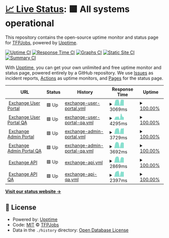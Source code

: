 # [📈 Live Status](https://TFPJobs.github.io/ex_status_page): <!--live status--> **🟩 All systems operational**

This repository contains the open-source uptime monitor and status page for [TFPJobs](https://TFPJobs.github.io/ex_status_page), powered by [Upptime](https://github.com/upptime/upptime).

[![Uptime CI](https://github.com/TFPJobs/ex_status_page/workflows/Uptime%20CI/badge.svg)](https://github.com/TFPJobs/ex_status_page/actions?query=workflow%3A%22Uptime+CI%22)
[![Response Time CI](https://github.com/TFPJobs/ex_status_page/workflows/Response%20Time%20CI/badge.svg)](https://github.com/TFPJobs/ex_status_page/actions?query=workflow%3A%22Response+Time+CI%22)
[![Graphs CI](https://github.com/TFPJobs/ex_status_page/workflows/Graphs%20CI/badge.svg)](https://github.com/TFPJobs/ex_status_page/actions?query=workflow%3A%22Graphs+CI%22)
[![Static Site CI](https://github.com/TFPJobs/ex_status_page/workflows/Static%20Site%20CI/badge.svg)](https://github.com/TFPJobs/ex_status_page/actions?query=workflow%3A%22Static+Site+CI%22)
[![Summary CI](https://github.com/TFPJobs/ex_status_page/workflows/Summary%20CI/badge.svg)](https://github.com/TFPJobs/ex_status_page/actions?query=workflow%3A%22Summary+CI%22)

With [Upptime](https://upptime.js.org), you can get your own unlimited and free uptime monitor and status page, powered entirely by a GitHub repository. We use [Issues](https://github.com/TFPJobs/ex_status_page/issues) as incident reports, [Actions](https://github.com/TFPJobs/ex_status_page/actions) as uptime monitors, and [Pages](https://TFPJobs.github.io/ex_status_page) for the status page.

<!--start: status pages-->
<!-- This summary is generated by Upptime (https://github.com/upptime/upptime) -->
<!-- Do not edit this manually, your changes will be overwritten -->
<!-- prettier-ignore -->
| URL | Status | History | Response Time | Uptime |
| --- | ------ | ------- | ------------- | ------ |
| <img alt="" src="https://icons.duckduckgo.com/ip3/bwex-user-prod.vercel.app.ico" height="13"> [Exchange User Portal](https://bwex-user-prod.vercel.app/) | 🟩 Up | [exchange-user-portal.yml](https://github.com/TFPJobs/ex_status_page/commits/HEAD/history/exchange-user-portal.yml) | <details><summary><img alt="Response time graph" src="./graphs/exchange-user-portal/response-time-week.png" height="20"> 3069ms</summary><br><a href="https://TFPJobs.github.io/ex_status_page/history/exchange-user-portal"><img alt="Response time 2688" src="https://img.shields.io/endpoint?url=https%3A%2F%2Fraw.githubusercontent.com%2FTFPJobs%2Fex_status_page%2FHEAD%2Fapi%2Fexchange-user-portal%2Fresponse-time.json"></a><br><a href="https://TFPJobs.github.io/ex_status_page/history/exchange-user-portal"><img alt="24-hour response time 448" src="https://img.shields.io/endpoint?url=https%3A%2F%2Fraw.githubusercontent.com%2FTFPJobs%2Fex_status_page%2FHEAD%2Fapi%2Fexchange-user-portal%2Fresponse-time-day.json"></a><br><a href="https://TFPJobs.github.io/ex_status_page/history/exchange-user-portal"><img alt="7-day response time 3069" src="https://img.shields.io/endpoint?url=https%3A%2F%2Fraw.githubusercontent.com%2FTFPJobs%2Fex_status_page%2FHEAD%2Fapi%2Fexchange-user-portal%2Fresponse-time-week.json"></a><br><a href="https://TFPJobs.github.io/ex_status_page/history/exchange-user-portal"><img alt="30-day response time 2688" src="https://img.shields.io/endpoint?url=https%3A%2F%2Fraw.githubusercontent.com%2FTFPJobs%2Fex_status_page%2FHEAD%2Fapi%2Fexchange-user-portal%2Fresponse-time-month.json"></a><br><a href="https://TFPJobs.github.io/ex_status_page/history/exchange-user-portal"><img alt="1-year response time 2688" src="https://img.shields.io/endpoint?url=https%3A%2F%2Fraw.githubusercontent.com%2FTFPJobs%2Fex_status_page%2FHEAD%2Fapi%2Fexchange-user-portal%2Fresponse-time-year.json"></a></details> | <details><summary><a href="https://TFPJobs.github.io/ex_status_page/history/exchange-user-portal">100.00%</a></summary><a href="https://TFPJobs.github.io/ex_status_page/history/exchange-user-portal"><img alt="All-time uptime 99.86%" src="https://img.shields.io/endpoint?url=https%3A%2F%2Fraw.githubusercontent.com%2FTFPJobs%2Fex_status_page%2FHEAD%2Fapi%2Fexchange-user-portal%2Fuptime.json"></a><br><a href="https://TFPJobs.github.io/ex_status_page/history/exchange-user-portal"><img alt="24-hour uptime 100.00%" src="https://img.shields.io/endpoint?url=https%3A%2F%2Fraw.githubusercontent.com%2FTFPJobs%2Fex_status_page%2FHEAD%2Fapi%2Fexchange-user-portal%2Fuptime-day.json"></a><br><a href="https://TFPJobs.github.io/ex_status_page/history/exchange-user-portal"><img alt="7-day uptime 100.00%" src="https://img.shields.io/endpoint?url=https%3A%2F%2Fraw.githubusercontent.com%2FTFPJobs%2Fex_status_page%2FHEAD%2Fapi%2Fexchange-user-portal%2Fuptime-week.json"></a><br><a href="https://TFPJobs.github.io/ex_status_page/history/exchange-user-portal"><img alt="30-day uptime 99.86%" src="https://img.shields.io/endpoint?url=https%3A%2F%2Fraw.githubusercontent.com%2FTFPJobs%2Fex_status_page%2FHEAD%2Fapi%2Fexchange-user-portal%2Fuptime-month.json"></a><br><a href="https://TFPJobs.github.io/ex_status_page/history/exchange-user-portal"><img alt="1-year uptime 99.86%" src="https://img.shields.io/endpoint?url=https%3A%2F%2Fraw.githubusercontent.com%2FTFPJobs%2Fex_status_page%2FHEAD%2Fapi%2Fexchange-user-portal%2Fuptime-year.json"></a></details>
| <img alt="" src="https://icons.duckduckgo.com/ip3/bwex-user-qa.vercel.app.ico" height="13"> [Exchange User Portal QA](https://bwex-user-qa.vercel.app/) | 🟩 Up | [exchange-user-portal-qa.yml](https://github.com/TFPJobs/ex_status_page/commits/HEAD/history/exchange-user-portal-qa.yml) | <details><summary><img alt="Response time graph" src="./graphs/exchange-user-portal-qa/response-time-week.png" height="20"> 4295ms</summary><br><a href="https://TFPJobs.github.io/ex_status_page/history/exchange-user-portal-qa"><img alt="Response time 3224" src="https://img.shields.io/endpoint?url=https%3A%2F%2Fraw.githubusercontent.com%2FTFPJobs%2Fex_status_page%2FHEAD%2Fapi%2Fexchange-user-portal-qa%2Fresponse-time.json"></a><br><a href="https://TFPJobs.github.io/ex_status_page/history/exchange-user-portal-qa"><img alt="24-hour response time 4239" src="https://img.shields.io/endpoint?url=https%3A%2F%2Fraw.githubusercontent.com%2FTFPJobs%2Fex_status_page%2FHEAD%2Fapi%2Fexchange-user-portal-qa%2Fresponse-time-day.json"></a><br><a href="https://TFPJobs.github.io/ex_status_page/history/exchange-user-portal-qa"><img alt="7-day response time 4295" src="https://img.shields.io/endpoint?url=https%3A%2F%2Fraw.githubusercontent.com%2FTFPJobs%2Fex_status_page%2FHEAD%2Fapi%2Fexchange-user-portal-qa%2Fresponse-time-week.json"></a><br><a href="https://TFPJobs.github.io/ex_status_page/history/exchange-user-portal-qa"><img alt="30-day response time 3224" src="https://img.shields.io/endpoint?url=https%3A%2F%2Fraw.githubusercontent.com%2FTFPJobs%2Fex_status_page%2FHEAD%2Fapi%2Fexchange-user-portal-qa%2Fresponse-time-month.json"></a><br><a href="https://TFPJobs.github.io/ex_status_page/history/exchange-user-portal-qa"><img alt="1-year response time 3224" src="https://img.shields.io/endpoint?url=https%3A%2F%2Fraw.githubusercontent.com%2FTFPJobs%2Fex_status_page%2FHEAD%2Fapi%2Fexchange-user-portal-qa%2Fresponse-time-year.json"></a></details> | <details><summary><a href="https://TFPJobs.github.io/ex_status_page/history/exchange-user-portal-qa">100.00%</a></summary><a href="https://TFPJobs.github.io/ex_status_page/history/exchange-user-portal-qa"><img alt="All-time uptime 99.86%" src="https://img.shields.io/endpoint?url=https%3A%2F%2Fraw.githubusercontent.com%2FTFPJobs%2Fex_status_page%2FHEAD%2Fapi%2Fexchange-user-portal-qa%2Fuptime.json"></a><br><a href="https://TFPJobs.github.io/ex_status_page/history/exchange-user-portal-qa"><img alt="24-hour uptime 100.00%" src="https://img.shields.io/endpoint?url=https%3A%2F%2Fraw.githubusercontent.com%2FTFPJobs%2Fex_status_page%2FHEAD%2Fapi%2Fexchange-user-portal-qa%2Fuptime-day.json"></a><br><a href="https://TFPJobs.github.io/ex_status_page/history/exchange-user-portal-qa"><img alt="7-day uptime 100.00%" src="https://img.shields.io/endpoint?url=https%3A%2F%2Fraw.githubusercontent.com%2FTFPJobs%2Fex_status_page%2FHEAD%2Fapi%2Fexchange-user-portal-qa%2Fuptime-week.json"></a><br><a href="https://TFPJobs.github.io/ex_status_page/history/exchange-user-portal-qa"><img alt="30-day uptime 99.86%" src="https://img.shields.io/endpoint?url=https%3A%2F%2Fraw.githubusercontent.com%2FTFPJobs%2Fex_status_page%2FHEAD%2Fapi%2Fexchange-user-portal-qa%2Fuptime-month.json"></a><br><a href="https://TFPJobs.github.io/ex_status_page/history/exchange-user-portal-qa"><img alt="1-year uptime 99.86%" src="https://img.shields.io/endpoint?url=https%3A%2F%2Fraw.githubusercontent.com%2FTFPJobs%2Fex_status_page%2FHEAD%2Fapi%2Fexchange-user-portal-qa%2Fuptime-year.json"></a></details>
| <img alt="" src="https://icons.duckduckgo.com/ip3/bwex-admin-prod.vercel.app.ico" height="13"> [Exchange Admin Portal](https://bwex-admin-prod.vercel.app/) | 🟩 Up | [exchange-admin-portal.yml](https://github.com/TFPJobs/ex_status_page/commits/HEAD/history/exchange-admin-portal.yml) | <details><summary><img alt="Response time graph" src="./graphs/exchange-admin-portal/response-time-week.png" height="20"> 3729ms</summary><br><a href="https://TFPJobs.github.io/ex_status_page/history/exchange-admin-portal"><img alt="Response time 2572" src="https://img.shields.io/endpoint?url=https%3A%2F%2Fraw.githubusercontent.com%2FTFPJobs%2Fex_status_page%2FHEAD%2Fapi%2Fexchange-admin-portal%2Fresponse-time.json"></a><br><a href="https://TFPJobs.github.io/ex_status_page/history/exchange-admin-portal"><img alt="24-hour response time 4269" src="https://img.shields.io/endpoint?url=https%3A%2F%2Fraw.githubusercontent.com%2FTFPJobs%2Fex_status_page%2FHEAD%2Fapi%2Fexchange-admin-portal%2Fresponse-time-day.json"></a><br><a href="https://TFPJobs.github.io/ex_status_page/history/exchange-admin-portal"><img alt="7-day response time 3729" src="https://img.shields.io/endpoint?url=https%3A%2F%2Fraw.githubusercontent.com%2FTFPJobs%2Fex_status_page%2FHEAD%2Fapi%2Fexchange-admin-portal%2Fresponse-time-week.json"></a><br><a href="https://TFPJobs.github.io/ex_status_page/history/exchange-admin-portal"><img alt="30-day response time 2572" src="https://img.shields.io/endpoint?url=https%3A%2F%2Fraw.githubusercontent.com%2FTFPJobs%2Fex_status_page%2FHEAD%2Fapi%2Fexchange-admin-portal%2Fresponse-time-month.json"></a><br><a href="https://TFPJobs.github.io/ex_status_page/history/exchange-admin-portal"><img alt="1-year response time 2572" src="https://img.shields.io/endpoint?url=https%3A%2F%2Fraw.githubusercontent.com%2FTFPJobs%2Fex_status_page%2FHEAD%2Fapi%2Fexchange-admin-portal%2Fresponse-time-year.json"></a></details> | <details><summary><a href="https://TFPJobs.github.io/ex_status_page/history/exchange-admin-portal">100.00%</a></summary><a href="https://TFPJobs.github.io/ex_status_page/history/exchange-admin-portal"><img alt="All-time uptime 99.86%" src="https://img.shields.io/endpoint?url=https%3A%2F%2Fraw.githubusercontent.com%2FTFPJobs%2Fex_status_page%2FHEAD%2Fapi%2Fexchange-admin-portal%2Fuptime.json"></a><br><a href="https://TFPJobs.github.io/ex_status_page/history/exchange-admin-portal"><img alt="24-hour uptime 100.00%" src="https://img.shields.io/endpoint?url=https%3A%2F%2Fraw.githubusercontent.com%2FTFPJobs%2Fex_status_page%2FHEAD%2Fapi%2Fexchange-admin-portal%2Fuptime-day.json"></a><br><a href="https://TFPJobs.github.io/ex_status_page/history/exchange-admin-portal"><img alt="7-day uptime 100.00%" src="https://img.shields.io/endpoint?url=https%3A%2F%2Fraw.githubusercontent.com%2FTFPJobs%2Fex_status_page%2FHEAD%2Fapi%2Fexchange-admin-portal%2Fuptime-week.json"></a><br><a href="https://TFPJobs.github.io/ex_status_page/history/exchange-admin-portal"><img alt="30-day uptime 99.86%" src="https://img.shields.io/endpoint?url=https%3A%2F%2Fraw.githubusercontent.com%2FTFPJobs%2Fex_status_page%2FHEAD%2Fapi%2Fexchange-admin-portal%2Fuptime-month.json"></a><br><a href="https://TFPJobs.github.io/ex_status_page/history/exchange-admin-portal"><img alt="1-year uptime 99.86%" src="https://img.shields.io/endpoint?url=https%3A%2F%2Fraw.githubusercontent.com%2FTFPJobs%2Fex_status_page%2FHEAD%2Fapi%2Fexchange-admin-portal%2Fuptime-year.json"></a></details>
| <img alt="" src="https://icons.duckduckgo.com/ip3/bwex-admin-qa.vercel.app.ico" height="13"> [Exchange Admin Portal QA](https://bwex-admin-qa.vercel.app/) | 🟩 Up | [exchange-admin-portal-qa.yml](https://github.com/TFPJobs/ex_status_page/commits/HEAD/history/exchange-admin-portal-qa.yml) | <details><summary><img alt="Response time graph" src="./graphs/exchange-admin-portal-qa/response-time-week.png" height="20"> 3692ms</summary><br><a href="https://TFPJobs.github.io/ex_status_page/history/exchange-admin-portal-qa"><img alt="Response time 2431" src="https://img.shields.io/endpoint?url=https%3A%2F%2Fraw.githubusercontent.com%2FTFPJobs%2Fex_status_page%2FHEAD%2Fapi%2Fexchange-admin-portal-qa%2Fresponse-time.json"></a><br><a href="https://TFPJobs.github.io/ex_status_page/history/exchange-admin-portal-qa"><img alt="24-hour response time 4110" src="https://img.shields.io/endpoint?url=https%3A%2F%2Fraw.githubusercontent.com%2FTFPJobs%2Fex_status_page%2FHEAD%2Fapi%2Fexchange-admin-portal-qa%2Fresponse-time-day.json"></a><br><a href="https://TFPJobs.github.io/ex_status_page/history/exchange-admin-portal-qa"><img alt="7-day response time 3692" src="https://img.shields.io/endpoint?url=https%3A%2F%2Fraw.githubusercontent.com%2FTFPJobs%2Fex_status_page%2FHEAD%2Fapi%2Fexchange-admin-portal-qa%2Fresponse-time-week.json"></a><br><a href="https://TFPJobs.github.io/ex_status_page/history/exchange-admin-portal-qa"><img alt="30-day response time 2431" src="https://img.shields.io/endpoint?url=https%3A%2F%2Fraw.githubusercontent.com%2FTFPJobs%2Fex_status_page%2FHEAD%2Fapi%2Fexchange-admin-portal-qa%2Fresponse-time-month.json"></a><br><a href="https://TFPJobs.github.io/ex_status_page/history/exchange-admin-portal-qa"><img alt="1-year response time 2431" src="https://img.shields.io/endpoint?url=https%3A%2F%2Fraw.githubusercontent.com%2FTFPJobs%2Fex_status_page%2FHEAD%2Fapi%2Fexchange-admin-portal-qa%2Fresponse-time-year.json"></a></details> | <details><summary><a href="https://TFPJobs.github.io/ex_status_page/history/exchange-admin-portal-qa">100.00%</a></summary><a href="https://TFPJobs.github.io/ex_status_page/history/exchange-admin-portal-qa"><img alt="All-time uptime 99.86%" src="https://img.shields.io/endpoint?url=https%3A%2F%2Fraw.githubusercontent.com%2FTFPJobs%2Fex_status_page%2FHEAD%2Fapi%2Fexchange-admin-portal-qa%2Fuptime.json"></a><br><a href="https://TFPJobs.github.io/ex_status_page/history/exchange-admin-portal-qa"><img alt="24-hour uptime 100.00%" src="https://img.shields.io/endpoint?url=https%3A%2F%2Fraw.githubusercontent.com%2FTFPJobs%2Fex_status_page%2FHEAD%2Fapi%2Fexchange-admin-portal-qa%2Fuptime-day.json"></a><br><a href="https://TFPJobs.github.io/ex_status_page/history/exchange-admin-portal-qa"><img alt="7-day uptime 100.00%" src="https://img.shields.io/endpoint?url=https%3A%2F%2Fraw.githubusercontent.com%2FTFPJobs%2Fex_status_page%2FHEAD%2Fapi%2Fexchange-admin-portal-qa%2Fuptime-week.json"></a><br><a href="https://TFPJobs.github.io/ex_status_page/history/exchange-admin-portal-qa"><img alt="30-day uptime 99.86%" src="https://img.shields.io/endpoint?url=https%3A%2F%2Fraw.githubusercontent.com%2FTFPJobs%2Fex_status_page%2FHEAD%2Fapi%2Fexchange-admin-portal-qa%2Fuptime-month.json"></a><br><a href="https://TFPJobs.github.io/ex_status_page/history/exchange-admin-portal-qa"><img alt="1-year uptime 99.86%" src="https://img.shields.io/endpoint?url=https%3A%2F%2Fraw.githubusercontent.com%2FTFPJobs%2Fex_status_page%2FHEAD%2Fapi%2Fexchange-admin-portal-qa%2Fuptime-year.json"></a></details>
| <img alt="" src="https://icons.duckduckgo.com/ip3/exchange1.bitwage.com.ico" height="13"> [Exchange API](https://exchange1.bitwage.com/) | 🟩 Up | [exchange-api.yml](https://github.com/TFPJobs/ex_status_page/commits/HEAD/history/exchange-api.yml) | <details><summary><img alt="Response time graph" src="./graphs/exchange-api/response-time-week.png" height="20"> 2869ms</summary><br><a href="https://TFPJobs.github.io/ex_status_page/history/exchange-api"><img alt="Response time 2299" src="https://img.shields.io/endpoint?url=https%3A%2F%2Fraw.githubusercontent.com%2FTFPJobs%2Fex_status_page%2FHEAD%2Fapi%2Fexchange-api%2Fresponse-time.json"></a><br><a href="https://TFPJobs.github.io/ex_status_page/history/exchange-api"><img alt="24-hour response time 3149" src="https://img.shields.io/endpoint?url=https%3A%2F%2Fraw.githubusercontent.com%2FTFPJobs%2Fex_status_page%2FHEAD%2Fapi%2Fexchange-api%2Fresponse-time-day.json"></a><br><a href="https://TFPJobs.github.io/ex_status_page/history/exchange-api"><img alt="7-day response time 2869" src="https://img.shields.io/endpoint?url=https%3A%2F%2Fraw.githubusercontent.com%2FTFPJobs%2Fex_status_page%2FHEAD%2Fapi%2Fexchange-api%2Fresponse-time-week.json"></a><br><a href="https://TFPJobs.github.io/ex_status_page/history/exchange-api"><img alt="30-day response time 2299" src="https://img.shields.io/endpoint?url=https%3A%2F%2Fraw.githubusercontent.com%2FTFPJobs%2Fex_status_page%2FHEAD%2Fapi%2Fexchange-api%2Fresponse-time-month.json"></a><br><a href="https://TFPJobs.github.io/ex_status_page/history/exchange-api"><img alt="1-year response time 2299" src="https://img.shields.io/endpoint?url=https%3A%2F%2Fraw.githubusercontent.com%2FTFPJobs%2Fex_status_page%2FHEAD%2Fapi%2Fexchange-api%2Fresponse-time-year.json"></a></details> | <details><summary><a href="https://TFPJobs.github.io/ex_status_page/history/exchange-api">100.00%</a></summary><a href="https://TFPJobs.github.io/ex_status_page/history/exchange-api"><img alt="All-time uptime 100.00%" src="https://img.shields.io/endpoint?url=https%3A%2F%2Fraw.githubusercontent.com%2FTFPJobs%2Fex_status_page%2FHEAD%2Fapi%2Fexchange-api%2Fuptime.json"></a><br><a href="https://TFPJobs.github.io/ex_status_page/history/exchange-api"><img alt="24-hour uptime 100.00%" src="https://img.shields.io/endpoint?url=https%3A%2F%2Fraw.githubusercontent.com%2FTFPJobs%2Fex_status_page%2FHEAD%2Fapi%2Fexchange-api%2Fuptime-day.json"></a><br><a href="https://TFPJobs.github.io/ex_status_page/history/exchange-api"><img alt="7-day uptime 100.00%" src="https://img.shields.io/endpoint?url=https%3A%2F%2Fraw.githubusercontent.com%2FTFPJobs%2Fex_status_page%2FHEAD%2Fapi%2Fexchange-api%2Fuptime-week.json"></a><br><a href="https://TFPJobs.github.io/ex_status_page/history/exchange-api"><img alt="30-day uptime 100.00%" src="https://img.shields.io/endpoint?url=https%3A%2F%2Fraw.githubusercontent.com%2FTFPJobs%2Fex_status_page%2FHEAD%2Fapi%2Fexchange-api%2Fuptime-month.json"></a><br><a href="https://TFPJobs.github.io/ex_status_page/history/exchange-api"><img alt="1-year uptime 100.00%" src="https://img.shields.io/endpoint?url=https%3A%2F%2Fraw.githubusercontent.com%2FTFPJobs%2Fex_status_page%2FHEAD%2Fapi%2Fexchange-api%2Fuptime-year.json"></a></details>
| <img alt="" src="https://icons.duckduckgo.com/ip3/exchange2.bitwage.com.ico" height="13"> [Exchange API QA](https://exchange2.bitwage.com/) | 🟩 Up | [exchange-api-qa.yml](https://github.com/TFPJobs/ex_status_page/commits/HEAD/history/exchange-api-qa.yml) | <details><summary><img alt="Response time graph" src="./graphs/exchange-api-qa/response-time-week.png" height="20"> 2397ms</summary><br><a href="https://TFPJobs.github.io/ex_status_page/history/exchange-api-qa"><img alt="Response time 2202" src="https://img.shields.io/endpoint?url=https%3A%2F%2Fraw.githubusercontent.com%2FTFPJobs%2Fex_status_page%2FHEAD%2Fapi%2Fexchange-api-qa%2Fresponse-time.json"></a><br><a href="https://TFPJobs.github.io/ex_status_page/history/exchange-api-qa"><img alt="24-hour response time 279" src="https://img.shields.io/endpoint?url=https%3A%2F%2Fraw.githubusercontent.com%2FTFPJobs%2Fex_status_page%2FHEAD%2Fapi%2Fexchange-api-qa%2Fresponse-time-day.json"></a><br><a href="https://TFPJobs.github.io/ex_status_page/history/exchange-api-qa"><img alt="7-day response time 2397" src="https://img.shields.io/endpoint?url=https%3A%2F%2Fraw.githubusercontent.com%2FTFPJobs%2Fex_status_page%2FHEAD%2Fapi%2Fexchange-api-qa%2Fresponse-time-week.json"></a><br><a href="https://TFPJobs.github.io/ex_status_page/history/exchange-api-qa"><img alt="30-day response time 2202" src="https://img.shields.io/endpoint?url=https%3A%2F%2Fraw.githubusercontent.com%2FTFPJobs%2Fex_status_page%2FHEAD%2Fapi%2Fexchange-api-qa%2Fresponse-time-month.json"></a><br><a href="https://TFPJobs.github.io/ex_status_page/history/exchange-api-qa"><img alt="1-year response time 2202" src="https://img.shields.io/endpoint?url=https%3A%2F%2Fraw.githubusercontent.com%2FTFPJobs%2Fex_status_page%2FHEAD%2Fapi%2Fexchange-api-qa%2Fresponse-time-year.json"></a></details> | <details><summary><a href="https://TFPJobs.github.io/ex_status_page/history/exchange-api-qa">100.00%</a></summary><a href="https://TFPJobs.github.io/ex_status_page/history/exchange-api-qa"><img alt="All-time uptime 100.00%" src="https://img.shields.io/endpoint?url=https%3A%2F%2Fraw.githubusercontent.com%2FTFPJobs%2Fex_status_page%2FHEAD%2Fapi%2Fexchange-api-qa%2Fuptime.json"></a><br><a href="https://TFPJobs.github.io/ex_status_page/history/exchange-api-qa"><img alt="24-hour uptime 100.00%" src="https://img.shields.io/endpoint?url=https%3A%2F%2Fraw.githubusercontent.com%2FTFPJobs%2Fex_status_page%2FHEAD%2Fapi%2Fexchange-api-qa%2Fuptime-day.json"></a><br><a href="https://TFPJobs.github.io/ex_status_page/history/exchange-api-qa"><img alt="7-day uptime 100.00%" src="https://img.shields.io/endpoint?url=https%3A%2F%2Fraw.githubusercontent.com%2FTFPJobs%2Fex_status_page%2FHEAD%2Fapi%2Fexchange-api-qa%2Fuptime-week.json"></a><br><a href="https://TFPJobs.github.io/ex_status_page/history/exchange-api-qa"><img alt="30-day uptime 100.00%" src="https://img.shields.io/endpoint?url=https%3A%2F%2Fraw.githubusercontent.com%2FTFPJobs%2Fex_status_page%2FHEAD%2Fapi%2Fexchange-api-qa%2Fuptime-month.json"></a><br><a href="https://TFPJobs.github.io/ex_status_page/history/exchange-api-qa"><img alt="1-year uptime 100.00%" src="https://img.shields.io/endpoint?url=https%3A%2F%2Fraw.githubusercontent.com%2FTFPJobs%2Fex_status_page%2FHEAD%2Fapi%2Fexchange-api-qa%2Fuptime-year.json"></a></details>

<!--end: status pages-->

[**Visit our status website →**](https://TFPJobs.github.io/ex_status_page)

## 📄 License

- Powered by: [Upptime](https://github.com/upptime/upptime)
- Code: [MIT](./LICENSE) © [TFPJobs](https://TFPJobs.github.io/ex_status_page)
- Data in the `./history` directory: [Open Database License](https://opendatacommons.org/licenses/odbl/1-0/)
